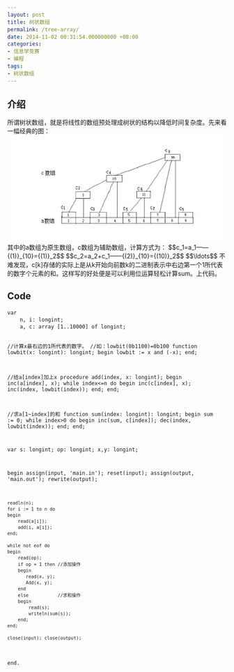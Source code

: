 ```yaml
---
layout: post
title: 树状数组
permalink: /tree-array/
date: 2014-11-02 00:31:54.000000000 +08:00
categories:
- 信息学竞赛
- 编程
tags:
- 树状数组
---
```

<h2><strong>介绍</strong></h2>
<p>所谓树状数组，就是将线性的数组预处理成树状的结构以降低时间复杂度。先来看一幅经典的图： <img src="/assets/TArry1.jpg" alt="enter image description here" /><br />
其中的a数组为原生数组，c数组为辅助数组，计算方式为： $$c_1=a_1——{(1)}&#95;{10}={(1)}&#95;2$$ $$c_2=a_2+c_1——{(2)}&#95;{10}={(10)}&#95;2$$ $$\ldots$$              不难发现，c[k]存储的实际上是从k开始向前数k的二进制表示中右边第一个1所代表的数字个元素的和。这样写的好处便是可以利用位运算轻松计算sum。上代码。</p>
<h2><strong>Code</strong></h2>
<pre><code>var
    n, i: longint;
    a, c: array [1..10000] of longint;

//计算x最右边的1所代表的数字。
//如：lowbit(0b1100)=0b100
function lowbit(x: longint): longint; 
begin
    lowbit := x and (-x);
end;

//给a[index]加上x
procedure add(index, x: longint);
begin
    inc(a[index], x);
    while index&lt;=n do 
    begin
        inc(c[index], x);
        inc(index, lowbit(index));
    end;
end;

//求a[1~index]的和
function sum(index: longint): longint;
begin
    sum := 0;
    while index&gt;0 do
    begin
        inc(sum, c[index]);
        dec(index, lowbit(index));
    end;
end;

var
    s: longint;
    op: longint;
    x,y: longint;

begin
    assign(input, 'main.in'); reset(input);
    assign(output, 'main.out'); rewrite(output);

    readln(n);
    for i := 1 to n do
    begin
        read(a[i]);
        add(i, a[i]);
    end;

    while not eof do
    begin
        read(op);
        if op = 1 then //添加操作
        begin
           read(x, y);
           Add(x, y); 
        end
        else           //求和操作
        begin
            read(s);
            writeln(sum(s));
        end;
    end;

    close(input); close(output);
end.
</code></pre>
